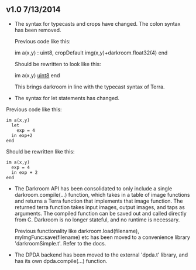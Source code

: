 v1.0 7/13/2014
--------------

* The syntax for typecasts and crops have changed. The colon syntax has been removed.

  Previous code like this:

    im a(x,y) : uint8, cropDefault img(x,y)+darkroom.float32(4) end

  Should be rewritten to look like this:

    im a(x,y) [uint8](darkroom.crop(img(x,y)+[float32](4))) end

  This brings darkroom in line with the typecast syntax of Terra.

* The syntax for let statements has changed. 

Previous code like this:

    im a(x,y) 
      let 
        exp = 4 
      in exp+2 
    end

Should be rewritten like this:

    im a(x,y)
      exp = 4
      in exp + 2
    end

* The Darkroom API has been consolidated to only include a single darkroom.compile(...) function, which takes in a table of image functions and returns a Terra function that implements that image function. The returned terra function takes input images, output images, and taps as arguments. The compiled function can be saved out and called directly from C. Darkroom is no longer stateful, and no runtime is necessary.

  Previous functionality like darkroom.load(filename), myImgFunc:save(filename) etc has been moved to a convenience library 'darkroomSimple.t'. Refer to the docs.

* The DPDA backend has been moved to the external 'dpda.t' library, and has its own dpda.compile(...) function.